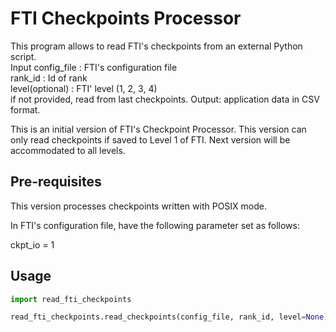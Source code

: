 # FTI Checkpoints Processor

This program allows to read FTI's checkpoints from an external Python script. \
Input
config_file			: FTI's configuration file \
rank_id    			: Id of rank \
level(optional)     : FTI' level (1, 2, 3, 4) \
					 if not provided, read from last checkpoints. 
Output: application data in CSV format.


This is an initial version of FTI's Checkpoint Processor.
This version can only read checkpoints if saved to Level 1 of FTI. Next version will be accommodated to all levels.

## Pre-requisites

This version processes checkpoints written with POSIX mode.

In FTI's configuration file, have the following parameter set as follows: 

ckpt_io = 1


## Usage

```python
import read_fti_checkpoints

read_fti_checkpoints.read_checkpoints(config_file, rank_id, level=None) 

```

